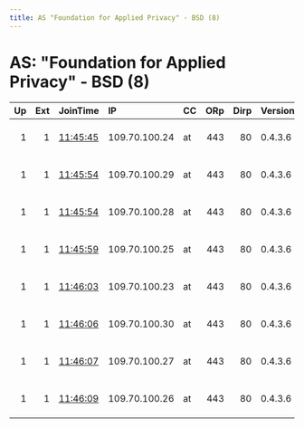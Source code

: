 ```yaml
---
title: AS "Foundation for Applied Privacy" - BSD (8)
---
```


# AS: "Foundation for Applied Privacy" - BSD (8)

|   Up |   Ext | JoinTime                                                                                            | IP            | CC   |   ORp |   Dirp | Version   | Contact                   | Nickname    |   eFamMembers |
|-----:|------:|:----------------------------------------------------------------------------------------------------|:--------------|:-----|------:|-------:|:----------|:--------------------------|:------------|--------------:|
|    1 |     1 | [11:45:45](https://metrics.torproject.org/rs.html#details/6391FC08FA1587F474AEA854D91A656F5EB7212C) | 109.70.100.24 | at   |   443 |     80 | 0.4.3.6   | Foundation for Applied Pr | avocado     |            35 |
|    1 |     1 | [11:45:54](https://metrics.torproject.org/rs.html#details/61C03827FD9914CDCB2EA809A824A435AEA0189A) | 109.70.100.29 | at   |   443 |     80 | 0.4.3.6   | Foundation for Applied Pr | artischocke |            35 |
|    1 |     1 | [11:45:54](https://metrics.torproject.org/rs.html#details/B2FB3A302B56EFDBF0CA061E84BE4599305CE477) | 109.70.100.28 | at   |   443 |     80 | 0.4.3.6   | Foundation for Applied Pr | mangold     |            35 |
|    1 |     1 | [11:45:59](https://metrics.torproject.org/rs.html#details/67B751FF156E76F6B715BDBA2F23CF2D3BE43CFA) | 109.70.100.25 | at   |   443 |     80 | 0.4.3.6   | Foundation for Applied Pr | rotkraut    |            35 |
|    1 |     1 | [11:46:03](https://metrics.torproject.org/rs.html#details/61D1CDF92A05E59A06B6E20A39247696712B0009) | 109.70.100.23 | at   |   443 |     80 | 0.4.3.6   | Foundation for Applied Pr | kren        |            35 |
|    1 |     1 | [11:46:06](https://metrics.torproject.org/rs.html#details/1AB5E57A8356C94803B9199FD4A9845854E6A0AC) | 109.70.100.30 | at   |   443 |     80 | 0.4.3.6   | Foundation for Applied Pr | rhabarber   |            35 |
|    1 |     1 | [11:46:07](https://metrics.torproject.org/rs.html#details/8EC720BE33B7F6D59A3495B400BF36DEA6B97D21) | 109.70.100.27 | at   |   443 |     80 | 0.4.3.6   | Foundation for Applied Pr | ingwer      |            35 |
|    1 |     1 | [11:46:09](https://metrics.torproject.org/rs.html#details/CD685F61CDDAF92EA1944DC8ACDCD2E2AA7A8AC2) | 109.70.100.26 | at   |   443 |     80 | 0.4.3.6   | Foundation for Applied Pr | porree      |            35 |
